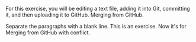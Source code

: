 For this exercise, you will be editing a text file, adding it into Git, committing it, and then uploading it to GitHub. Merging from GitHub.

Separate the paragraphs with a blank line. This is an exercise. Now it's for Merging from GitHub with conflict.
